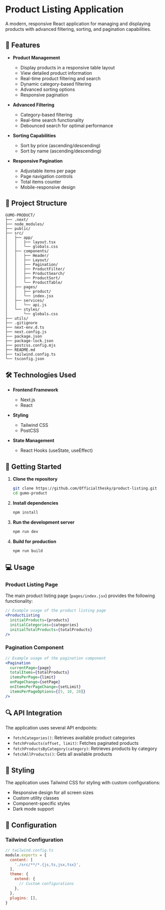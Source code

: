 # Product Listing Application

A modern, responsive React application for managing and displaying products with advanced filtering, sorting, and pagination capabilities.

## 🚀 Features

- **Product Management**
  - Display products in a responsive table layout
  - View detailed product information
  - Real-time product filtering and search
  - Dynamic category-based filtering
  - Advanced sorting options
  - Responsive pagination

- **Advanced Filtering**
  - Category-based filtering
  - Real-time search functionality
  - Debounced search for optimal performance

- **Sorting Capabilities**
  - Sort by price (ascending/descending)
  - Sort by name (ascending/descending)

- **Responsive Pagination**
  - Adjustable items per page
  - Page navigation controls
  - Total items counter
  - Mobile-responsive design

## 📁 Project Structure

```
GUMO-PRODUCT/
├── .next/
├── node_modules/
├── public/
├── src/
│   ├── app/
│   │   ├── layout.tsx
│   │   └── globals.css
│   ├── components/
│   │   ├── Header/
│   │   ├── Layout/
│   │   ├── Pagination/
│   │   ├── ProductFilter/
│   │   ├── ProductSearch/
│   │   ├── ProductSort/
│   │   └── ProductTable/
│   ├── pages/
│   │   ├── product/
│   │   └── index.jsx
│   ├── services/
│   │   └── api.js
│   └── styles/
│       └── globals.css
├── utils/
├── .gitignore
├── next-env.d.ts
├── next.config.js
├── package.json
├── package-lock.json
├── postcss.config.mjs
├── README.md
├── tailwind.config.ts
└── tsconfig.json
```

## 🛠️ Technologies Used

- **Frontend Framework**
  - Next.js
  - React

- **Styling**
  - Tailwind CSS
  - PostCSS

- **State Management**
  - React Hooks (useState, useEffect)

## 🚀 Getting Started

1. **Clone the repository**
   ```bash
   git clone https://github.com/Officialthesky/product-listing.git
   cd gumo-product
   ```

2. **Install dependencies**
   ```bash
   npm install
   ```

3. **Run the development server**
   ```bash
   npm run dev
   ```

4. **Build for production**
   ```bash
   npm run build
   ```

## 💻 Usage

### Product Listing Page

The main product listing page (`pages/index.jsx`) provides the following functionality:

```jsx
// Example usage of the product listing page
<ProductListing
  initialProducts={products}
  initialCategories={categories}
  initialTotalProducts={totalProducts}
/>
```

### Pagination Component

```jsx
// Example usage of the pagination component
<Pagination
  currentPage={page}
  totalItems={totalProducts}
  itemsPerPage={limit}
  onPageChange={setPage}
  onItemsPerPageChange={setLimit}
  itemsPerPageOptions={[5, 10, 20]}
/>
```

## 🔍 API Integration

The application uses several API endpoints:

- `fetchCategories()`: Retrieves available product categories
- `fetchProducts(offset, limit)`: Fetches paginated products
- `fetchProductsByCategory(category)`: Retrieves products by category
- `fetchAllProducts()`: Gets all available products

## 🎨 Styling

The application uses Tailwind CSS for styling with custom configurations:

- Responsive design for all screen sizes
- Custom utility classes
- Component-specific styles
- Dark mode support

## 🔧 Configuration

### Tailwind Configuration

```js
// tailwind.config.ts
module.exports = {
  content: [
    './src/**/*.{js,ts,jsx,tsx}',
  ],
  theme: {
    extend: {
      // Custom configurations
    },
  },
  plugins: [],
}
```
